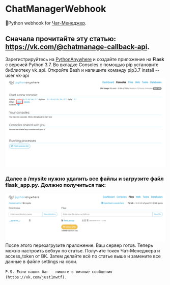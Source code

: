 # ChatManagerWebhook
🐍Python webhook for [Чат-Менеджер](https://vk.com/cm).

## Сначала прочитайте эту статью: https://vk.com/@chatmanage-callback-api.

Зарегистрируйтесь на [PythonAnywhere](pythonanywhere.com) и создайте приложение на **Flask** с версией Python 3.7. Во вкладке Consoles с помощью pip установите библиотеку vk_api. Откройте Bash и напишите команду pip3.7 install --user vk-api
![alt text](example/image2.png) 
### Далее в /mysite нужно удалить все файлы и загрузите файл flask_app.py. Должно получиться так:
![alt text](example/image.png) 
После этого перезагрузите приложение. Ваш сервер готов. 
Теперь можно настроить вебхук по статье. 
Получите токен Чат-Менеджера и access_token от ВК. Затем делайте всё по статье выше и замените все данные в файле settings на свои.

`P.S. Если нашли баг - пишите в личные сообщения (https://vk.com/just1nwtf).`
